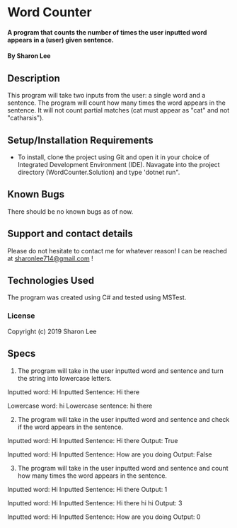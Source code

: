 # Word Counter

#### A program that counts the number of times the user inputted word appears in a (user) given sentence.

#### By Sharon Lee

## Description

This program will take two inputs from the user: a single word and a sentence. The program will count how many times the word appears in the sentence. It will not count partial matches (cat must appear as "cat" and not "catharsis").

## Setup/Installation Requirements

* To install, clone the project using Git and open it in your choice of Integrated Development Environment (IDE). Navagate into the project directory (WordCounter.Solution) and type 'dotnet run".

## Known Bugs

There should be no known bugs as of now.

## Support and contact details

Please do not hesitate to contact me for whatever reason! I can be reached at sharonlee714@gmail.com !

## Technologies Used

The program was created using C# and tested using MSTest.

### License

Copyright (c) 2019 Sharon Lee

## Specs

1. The program will take in the user inputted word and sentence and turn the string into lowercase letters.

  Inputted word: Hi 
  Inputted Sentence: Hi there

  Lowercase word: hi
  Lowercase sentence: hi there

2. The program will take in the user inputted word and sentence and check if the word appears in the sentence.

  Inputted word: Hi 
  Inputted Sentence: Hi there
  Output: True

  Inputted word: Hi 
  Inputted Sentence: How are you doing
  Output: False

3. The program will take in the user inputted word and sentence and count how many times the word appears in the sentence.

  Inputted word: Hi 
  Inputted Sentence: Hi there
  Output: 1

  Inputted word: Hi 
  Inputted Sentence: Hi there hi hi
  Output: 3

  Inputted word: Hi 
  Inputted Sentence: How are you doing
  Output: 0
